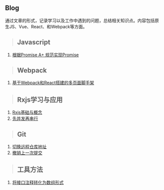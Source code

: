 ## Blog

通过文章的形式，记录学习以及工作中遇到的问题，总结相关知识点。内容包括原生JS、Vue、React、和Webpack等方面。

> ## Javascript
1. [根据Promise A+ 规范实现Promise](https://github.com/KrisGuoQin/Blog/issues/1)

> ## Webpack
1. [基于Webpack和React搭建的多页面脚手架](https://github.com/KrisGuoQin/Blog/issues/2)

> ## Rxjs学习与应用
1. [Rxjs基础与概念](https://github.com/KrisGuoQin/Blog/issues/3)
2. [先并发再串行](https://github.com/KrisGuoQin/Blog/issues/4)

> ## Git
1. [切换远程仓库地址](https://github.com/KrisGuoQin/Blog/issues/5)
2. [撤销上一次提交](https://github.com/KrisGuoQin/Blog/issues/6)

> ## 工具方法
1. [将接口注释转化为数组形式](https://github.com/KrisGuoQin/Blog/src/format-js/README.md)